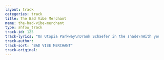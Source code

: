 ```yaml
---
layout: track
categories: track
title: The Bad Vibe Merchant
name: the-bad-vibe-merchant
type: ahfow_track
track-id: 125
track-lyrics: "On Utopia Parkway\nDrank Schaefer in the shade\nWith your mother watching over us\nWe drank beer in the shade\nBut vampires cannot be photographed\nSomebody told me\nDo you have to go to work\nDo you have to go to work\nI am not in possession, of all of the facts\nWell your best friends of the moment\nAre beating you at midnight\nAnd the bad vibe merchant is hanging on the phone\nHe can make a butter rum\nHe can make an ice cube melt\nHe can make your teeth go chatter\nHe can do all this and more\nI am not in possession, of all of the facts\nI am not in possession, of all of the facts\nI am not in possession, of all of the facts\nI am not in possession, of all of the facts\nHmmm hmmm hmmm hmmm"
track-author: 
track-sort: "BAD VIBE MERCHANT"
track-original: 
---
```

